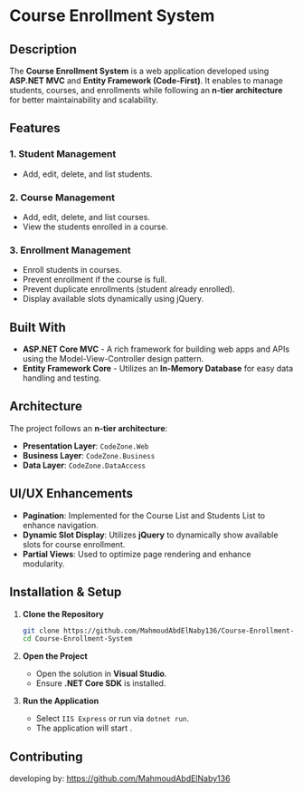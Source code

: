 # Course Enrollment System

## Description
The **Course Enrollment System** is a web application developed using **ASP.NET MVC** and **Entity Framework (Code-First)**. It enables to manage students, courses, and enrollments while following an **n-tier architecture** for better maintainability and scalability.

## Features
### 1. Student Management
- Add, edit, delete, and list students.

### 2. Course Management
- Add, edit, delete, and list courses.
- View the students enrolled in a course.

### 3. Enrollment Management
- Enroll students in courses.
- Prevent enrollment if the course is full.
- Prevent duplicate enrollments (student already enrolled).
- Display available slots dynamically using jQuery.

## Built With
- **ASP.NET Core MVC** - A rich framework for building web apps and APIs using the Model-View-Controller design pattern.
- **Entity Framework Core** - Utilizes an **In-Memory Database** for easy data handling and testing.

## Architecture
The project follows an **n-tier architecture**:
- **Presentation Layer**: `CodeZone.Web`
- **Business Layer**: `CodeZone.Business`
- **Data Layer**: `CodeZone.DataAccess`

## UI/UX Enhancements
- **Pagination**: Implemented for the Course List and Students List to enhance navigation.
- **Dynamic Slot Display**: Utilizes **jQuery** to dynamically show available slots for course enrollment.
- **Partial Views**: Used to optimize page rendering and enhance modularity.

## Installation & Setup
1. **Clone the Repository**
   ```sh
   git clone https://github.com/MahmoudAbdElNaby136/Course-Enrollment-System
   cd Course-Enrollment-System
   ```
2. **Open the Project**
   - Open the solution in **Visual Studio**.
   - Ensure **.NET Core SDK** is installed.

3. **Run the Application**
   - Select `IIS Express` or run via `dotnet run`.
   - The application will start .

## Contributing
developing by: https://github.com/MahmoudAbdElNaby136


